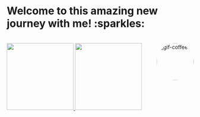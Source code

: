 <h1> Welcome to this amazing new journey with me! :sparkles: </h1>


<div style="display: inline_block"><br>
 <a href="https://i.pinimg.com/originals/1a/56/ea/1a56eaaaf78869d7c6e0e620b2b98394.gif">
  <img align="right" height="100" style="border-radius:50px;" alt="gif-coffee" src="https://i.pinimg.com/originals/1a/56/ea/1a56eaaaf78869d7c6e0e620b2b98394.gif">
</a>
</div>


<div>
  <a href="https://github.com/kethydeliperi">
  <img height="180em" src="https://github-readme-stats.vercel.app/api?username=kethydeliperi&show_icons=true&theme=codeSTACKr&include_all_commits=true&count_private=true"/>
  <img height="180em" src="https://github-readme-stats.vercel.app/api/top-langs/?username=kethydeliperi&layout=compact&langs_count=16&theme=codeSTACKr"/>
</div>
